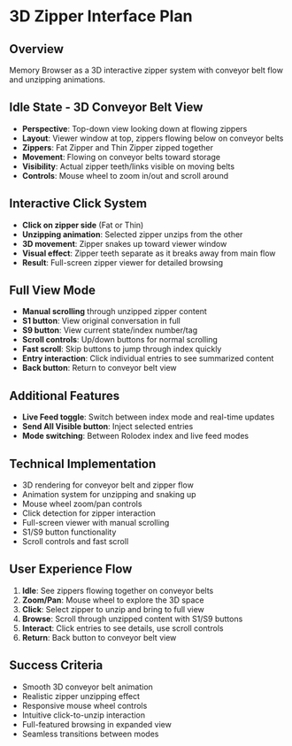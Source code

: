 # 3D Zipper Interface Plan

## Overview
Memory Browser as a 3D interactive zipper system with conveyor belt flow and unzipping animations.

## Idle State - 3D Conveyor Belt View
- **Perspective**: Top-down view looking down at flowing zippers
- **Layout**: Viewer window at top, zippers flowing below on conveyor belts
- **Zippers**: Fat Zipper and Thin Zipper zipped together
- **Movement**: Flowing on conveyor belts toward storage
- **Visibility**: Actual zipper teeth/links visible on moving belts
- **Controls**: Mouse wheel to zoom in/out and scroll around

## Interactive Click System
- **Click on zipper side** (Fat or Thin)
- **Unzipping animation**: Selected zipper unzips from the other
- **3D movement**: Zipper snakes up toward viewer window
- **Visual effect**: Zipper teeth separate as it breaks away from main flow
- **Result**: Full-screen zipper viewer for detailed browsing

## Full View Mode
- **Manual scrolling** through unzipped zipper content
- **S1 button**: View original conversation in full
- **S9 button**: View current state/index number/tag
- **Scroll controls**: Up/down buttons for normal scrolling
- **Fast scroll**: Skip buttons to jump through index quickly
- **Entry interaction**: Click individual entries to see summarized content
- **Back button**: Return to conveyor belt view

## Additional Features
- **Live Feed toggle**: Switch between index mode and real-time updates
- **Send All Visible button**: Inject selected entries
- **Mode switching**: Between Rolodex index and live feed modes

## Technical Implementation
- 3D rendering for conveyor belt and zipper flow
- Animation system for unzipping and snaking up
- Mouse wheel zoom/pan controls
- Click detection for zipper interaction
- Full-screen viewer with manual scrolling
- S1/S9 button functionality
- Scroll controls and fast scroll

## User Experience Flow
1. **Idle**: See zippers flowing together on conveyor belts
2. **Zoom/Pan**: Mouse wheel to explore the 3D space
3. **Click**: Select zipper to unzip and bring to full view
4. **Browse**: Scroll through unzipped content with S1/S9 buttons
5. **Interact**: Click entries to see details, use scroll controls
6. **Return**: Back button to conveyor belt view

## Success Criteria
- Smooth 3D conveyor belt animation
- Realistic zipper unzipping effect
- Responsive mouse wheel controls
- Intuitive click-to-unzip interaction
- Full-featured browsing in expanded view
- Seamless transitions between modes 